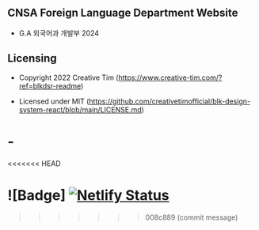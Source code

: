 ## CNSA Foreign Language Department Website


- G.A 외국어과 개발부 2024

## Licensing

- Copyright 2022 Creative Tim (https://www.creative-tim.com/?ref=blkdsr-readme)

- Licensed under MIT (https://github.com/creativetimofficial/blk-design-system-react/blob/main/LICENSE.md)
# -
<<<<<<< HEAD

![Badge] [![Netlify Status](https://api.netlify.com/api/v1/badges/e29e4b19-3903-4808-a3cc-34066809dc37/deploy-status)](https://app.netlify.com/sites/cnsa-fld2/deploys)
=======
>>>>>>> 008c889 (commit message)
